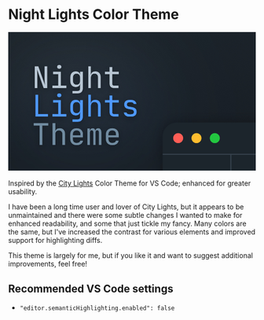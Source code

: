 # Night Lights Color Theme

![Night Lights Theme banner](/assets/night-lights-banner.jpg)

Inspired by the [City Lights](https://citylights.xyz/) Color Theme for VS Code; enhanced for greater usability.

I have been a long time user and lover of City Lights, but it appears to be unmaintained and there were some subtle changes I wanted to make for enhanced readability, and some that just tickle my fancy. Many colors are the same, but I've increased the contrast for various elements and improved support for highlighting diffs.

This theme is largely for me, but if you like it and want to suggest additional improvements, feel free!

## Recommended VS Code settings
- `"editor.semanticHighlighting.enabled": false`
